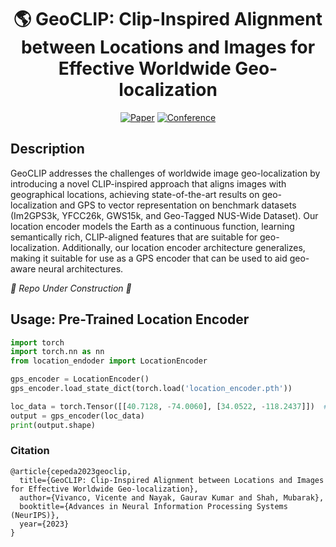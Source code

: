 <div align="center">    
 
# 🌎 GeoCLIP: Clip-Inspired Alignment between Locations and Images for Effective Worldwide Geo-localization

[![Paper](http://img.shields.io/badge/paper-arxiv.1001.2234-B31B1B.svg)](https://www.nature.com/articles/nature14539)
[![Conference](https://img.shields.io/badge/NeurIPS-2023-blue)]()

<!--
Conference
-->
</div>
 
## Description
GeoCLIP addresses the challenges of worldwide image geo-localization by introducing a novel CLIP-inspired approach that aligns images with geographical locations, achieving state-of-the-art results on geo-localization and GPS to vector representation on benchmark datasets (Im2GPS3k, YFCC26k, GWS15k, and Geo-Tagged NUS-Wide Dataset). Our location encoder models the Earth as a continuous function, learning semantically rich, CLIP-aligned features that are suitable for geo-localization. Additionally, our location encoder architecture generalizes, making it suitable for use as a GPS encoder that can be used to aid geo-aware neural architectures.

_🚧 Repo Under Construction 🔨_

## Usage: Pre-Trained Location Encoder

```python
import torch
import torch.nn as nn
from location_endoder import LocationEncoder

gps_encoder = LocationEncoder()
gps_encoder.load_state_dict(torch.load('location_encoder.pth'))

loc_data = torch.Tensor([[40.7128, -74.0060], [34.0522, -118.2437]])  # NYC and LA in lat, long
output = gps_encoder(loc_data)
print(output.shape)
```

### Citation

```
@article{cepeda2023geoclip,
  title={GeoCLIP: Clip-Inspired Alignment between Locations and Images for Effective Worldwide Geo-localization},
  author={Vivanco, Vicente and Nayak, Gaurav Kumar and Shah, Mubarak},
  booktitle={Advances in Neural Information Processing Systems (NeurIPS)},
  year={2023}
}
```
